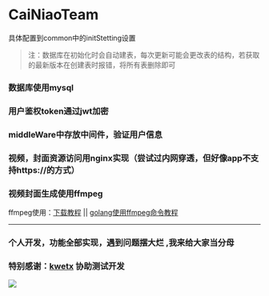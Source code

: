# CaiNiaoTeam
 具体配置到common中的initStetting设置   
> 注：数据库在初始化时会自动建表，每次更新可能会更改表的结构，若获取的最新版本在创建表时报错，将所有表删除即可
### 数据库使用mysql
### 用户鉴权token通过jwt加密
### middleWare中存放中间件，验证用户信息
### 视频，封面资源访问用nginx实现（尝试过内网穿透，但好像app不支持https://的方式）
### 视频封面生成使用ffmpeg
ffmpeg使用：[下载教程](https://www.jianshu.com/p/f1d130ce2864)  ||
[golang使用ffmpeg命令教程](https://www.jianshu.com/p/f1d130ce2864)

---
### 个人开发，功能全部实现，遇到问题摆大烂  ,我来给大家当分母 
### 特别感谢：[kwetx](https://github.com/kwetx)  协助测试开发    
![](D:\huyi\文档\微信图片_20220613104447.jpg)